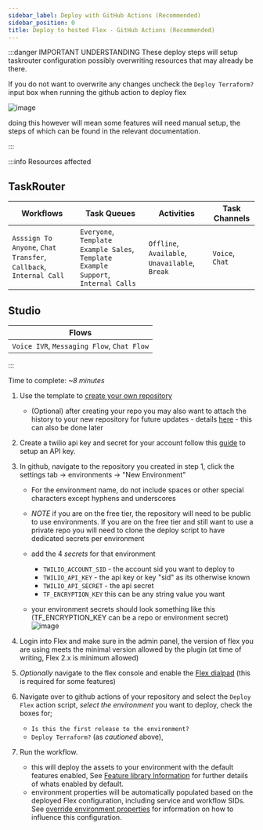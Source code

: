 ```yaml
---
sidebar_label: Deploy with GitHub Actions (Recommended)
sidebar_position: 0
title: Deploy to hosted Flex - GitHub Actions (Recommended)
---
```



:::danger IMPORTANT UNDERSTANDING
These deploy steps will setup taskrouter configuration possibly overwriting resources that may already be there. 

If you do not want to overwrite any changes uncheck the `Deploy Terraform?` input box when running the github action to deploy flex

![image](/img/guides/github-trigger.png)

doing this however will mean some features will need manual setup, the steps of which can be found in the relevant documentation.

:::

:::info Resources affected



## TaskRouter

| Workflows | Task Queues | Activities | Task Channels |
------------|-------------|------------|---------------|
| `Asssign To Anyone`, `Chat Transfer`, `Callback`, `Internal Call` | `Everyone`, `Template Example Sales`, `Template Example Support`, `Internal Calls` | `Offline`, `Available`, `Unavailable`, `Break` | `Voice`, `Chat`|

## Studio

| Flows |
--------|
| `Voice IVR`, `Messaging Flow`, `Chat Flow` |

:::


Time to complete: _~8 minutes_

1. Use the template to [create your own repository](https://github.com/twilio-professional-services/flex-project-template/generate) 
   - (Optional) after creating your repo you may also want to attach the history to your new repository for future updates - details [here](/setup-guides/managing-future-updates-from-the-template) - this can also be done later
2. Create a twilio api key and secret for your account follow this [guide](https://www.twilio.com/docs/glossary/what-is-an-api-key#how-can-i-create-api-keys) to setup an API key.
3. In github, navigate to the repository you created in step 1, click the settings tab -> environments -> "New Environment"
   
   - For the environment name, do not include spaces or other special characters except hyphens and underscores
   
   - _NOTE_ if you are on the free tier, the repository will need to be public to use environments.  If you are on the free tier and still want to use a private repo you will need to clone the deploy script to have dedicated secrets per environment

   - add the 4 *secrets* for that environment
     - `TWILIO_ACCOUNT_SID` - the account sid you want to deploy to
     - `TWILIO_API_KEY` - the api key or key "sid" as its otherwise known
     - `TWILIO_API_SECRET` - the api secret
     - `TF_ENCRYPTION_KEY` this can be any string value you want

   - your environment secrets should look something like this (TF_ENCRYPTION_KEY can be a repo or environment secret)
   ![image](/img/guides/github-secrets.png)

4. Login into Flex and make sure in the admin panel, the version of flex you are using meets the minimal version allowed by the plugin (at time of writing, Flex 2.x is minimum allowed)
5. _Optionally_ navigate to the flex console and enable the [Flex dialpad](https://console.twilio.com/us1/develop/flex/manage/voice?frameUrl=%2Fconsole%2Fflex%2Fvoice%3Fx-target-region%3Dus1) (this is required for some features)
6. Navigate over to github actions of your repository and select the `Deploy Flex` action script, _select the environment_ you want to deploy, check the boxes for;
   - `Is this the first release to the environment?`
   - `Deploy Terraform?`  (as *cautioned* above), 
   
7. Run the workflow.
   - this will deploy the assets to your environment with the default features enabled, See [Feature library Information](/feature-library/overview) for further details of whats enabled by default.
   - environment properties will be automatically populated based on the deployed Flex configuration, including service and workflow SIDs. See [override environment properties](/setup-guides/override-environment-properties) for information on how to influence this configuration.
 


